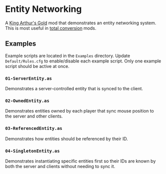 # Entity Networking

A [King Arthur's Gold](https://kag2d.com/) mod that demonstrates an entity networking system. This is most useful in [total conversion](https://en.wikipedia.org/wiki/Video_game_modding#Total_conversion) mods.

## Examples

Example scripts are located in the `Examples` directory. Update `Default/Rules.cfg` to enable/disable each example script. Only one example script should be active at once.

### `01-ServerEntity.as`

Demonstrates a server-controlled entity that is synced to the client.

### `02-OwnedEntity.as`

Demonstrates entities owned by each player that sync mouse position to the server and other clients.

### `03-ReferencedEntity.as`

Demonstrates how entities should be referenced by their ID.

### `04-SingletonEntity.as`

Demonstrates instantiating specific entities first so their IDs are known by both the server and clients without needing to sync it.

